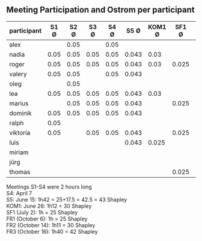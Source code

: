 ## Meeting Participation and Ostrom per participant

| participant | S1 Ø | S2 Ø | S3 Ø | S4 Ø | S5 Ø | KOM1 Ø | SF1 Ø | FR1 Ø |  FR2 Ø | FR3 Ø| Total |
| --- | --- | --- | --- |--- |--- |--- |--- |---|---|---|---|
| alex |  | 0.05 |  | 0.05 |  |  |  | | ||0.1|
| nadia | 0.05 |0.05 |0.05  |0.05 | 0.043 | 0.03 | | | ||0.273|
| roger | 0.05 |0.05 |0.05  |0.05 | 0.043 | 0.03  | 0.025 | 0.025 | 0.03 | 0.042 | 0.395 |
| valery |0.05 | 0.05 | |0.05 | 0.043 | | | | || 0.193|
| oleg |  | 0.05 | | | | | | | ||0.05|
| lea | 0.05 |0.05 |0.05  |0.05 | 0.043 | 0.03 | | 0.025  | 0.03| | 0.328 |
| marius |  |0.05 |0.05  |0.05 | 0.043 | | 0.025 | 0.025 | 0.03 | |0.273 |
| dominik | 0.05 |0.05 |0.05  |0.05 | 0.043 | | | || | 0.243|
| ralph | 0.05 | | | | | | | | ||0.05|
| viktoria | 0.05 | |0.05  |0.05 | 0.043 | | 0.025 | 0.025 | 0.03 | 0.042 | 0.395 |
| luis |  | | | | 0.043 | 0.025| | || |0.068 |
| miriam |  | | | | | ||||||
| jürg |  | | | | | ||||||
| thomas |  | | | | | | 0.025 | 0.025 | 0.03 | | 0.08 |

Meetings S1-S4 were 2 hours long        
S4: April 7          
S5: June 15: 1h42 = 25+17.5 = 42.5 = 43 Shapley          
KOM1: June 26: 1h12 = 30 Shapley            
SF1 (July 2): 1h = 25 Shapley           
FR1 (October 6): 1h = 25 Shapley            
FR2 (October 14): 1h11 = 30 Shapley        
FR3 (October 16): 1h40 = 42 Shapley
